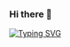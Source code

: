 ### Hi there 👋

[![Typing SVG](https://readme-typing-svg.demolab.com?font=Press+Start+2P&duration=3000&pause=1000&color=#5FA9FE&width=435&lines=Hi+Devs%2C+I'm+Gabriel)](https://git.io/typing-svg)

<!--
**GabrielLimaG3/GabrielLimaG3** is a ✨ _special_ ✨ repository because its `README.md` (this file) appears on your GitHub profile.

Here are some ideas to get you started:

- 🔭 I’m currently working on ...
- 🌱 I’m currently learning ...
- 👯 I’m looking to collaborate on ...
- 🤔 I’m looking for help with ...
- 💬 Ask me about ...
- 📫 How to reach me: ...
- 😄 Pronouns: ...
- ⚡ Fun fact: ...
-->
